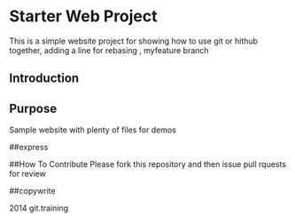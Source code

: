 # Starter Web Project
This is a simple website project for showing how to use git or hithub together, adding a line for rebasing
, myfeature branch
## Introduction

## Purpose
Sample website with plenty of files for demos

##express

##How To Contribute
Please fork this repository and then issue pull rquests for review

##copywrite 

2014 git.training